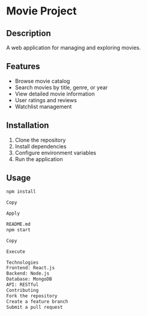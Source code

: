 # Movie Project

## Description
A web application for managing and exploring movies.

## Features
- Browse movie catalog
- Search movies by title, genre, or year
- View detailed movie information
- User ratings and reviews
- Watchlist management

## Installation
1. Clone the repository
2. Install dependencies
3. Configure environment variables
4. Run the application

## Usage
```bash
npm install

Copy

Apply

README.md
npm start

Copy

Execute

Technologies
Frontend: React.js
Backend: Node.js
Database: MongoDB
API: RESTful
Contributing
Fork the repository
Create a feature branch
Submit a pull request